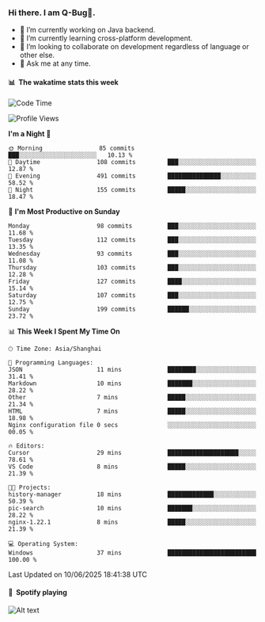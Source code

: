 ### Hi there. I am Q-Bug🐞.

- 🔭 I’m currently working on Java backend.
- 🌱 I’m currently learning cross-platform development.
- 👯 I’m looking to collaborate on development regardless of language or other else.
- 💬 Ask me at any time.

#### 📊 &nbsp;**The wakatime stats this week**  
<!--START_SECTION:waka-->
![Code Time](http://img.shields.io/badge/Code%20Time-329%20hrs%2029%20mins-blue)

![Profile Views](http://img.shields.io/badge/Profile%20Views-0-blue)

**I'm a Night 🦉** 

```text
🌞 Morning                85 commits          ███░░░░░░░░░░░░░░░░░░░░░░   10.13 % 
🌆 Daytime                108 commits         ███░░░░░░░░░░░░░░░░░░░░░░   12.87 % 
🌃 Evening                491 commits         ███████████████░░░░░░░░░░   58.52 % 
🌙 Night                  155 commits         █████░░░░░░░░░░░░░░░░░░░░   18.47 % 
```
📅 **I'm Most Productive on Sunday** 

```text
Monday                   98 commits          ███░░░░░░░░░░░░░░░░░░░░░░   11.68 % 
Tuesday                  112 commits         ███░░░░░░░░░░░░░░░░░░░░░░   13.35 % 
Wednesday                93 commits          ███░░░░░░░░░░░░░░░░░░░░░░   11.08 % 
Thursday                 103 commits         ███░░░░░░░░░░░░░░░░░░░░░░   12.28 % 
Friday                   127 commits         ████░░░░░░░░░░░░░░░░░░░░░   15.14 % 
Saturday                 107 commits         ███░░░░░░░░░░░░░░░░░░░░░░   12.75 % 
Sunday                   199 commits         ██████░░░░░░░░░░░░░░░░░░░   23.72 % 
```


📊 **This Week I Spent My Time On** 

```text
🕑︎ Time Zone: Asia/Shanghai

💬 Programming Languages: 
JSON                     11 mins             ████████░░░░░░░░░░░░░░░░░   31.41 % 
Markdown                 10 mins             ███████░░░░░░░░░░░░░░░░░░   28.22 % 
Other                    7 mins              █████░░░░░░░░░░░░░░░░░░░░   21.34 % 
HTML                     7 mins              █████░░░░░░░░░░░░░░░░░░░░   18.98 % 
Nginx configuration file 0 secs              ░░░░░░░░░░░░░░░░░░░░░░░░░   00.05 % 

🔥 Editors: 
Cursor                   29 mins             ████████████████████░░░░░   78.61 % 
VS Code                  8 mins              █████░░░░░░░░░░░░░░░░░░░░   21.39 % 

🐱‍💻 Projects: 
history-manager          18 mins             █████████████░░░░░░░░░░░░   50.39 % 
pic-search               10 mins             ███████░░░░░░░░░░░░░░░░░░   28.22 % 
nginx-1.22.1             8 mins              █████░░░░░░░░░░░░░░░░░░░░   21.39 % 

💻 Operating System: 
Windows                  37 mins             █████████████████████████   100.00 % 
```


 Last Updated on 10/06/2025 18:41:38 UTC
<!--END_SECTION:waka-->

#### 🎵 &nbsp;**Spotify playing**  
![Alt text](https://spotify-recently-played-readme.vercel.app/api?user=e5y1o4x7kdt9kf2blu4wvmb4s&unique={true|1|on|yes})
